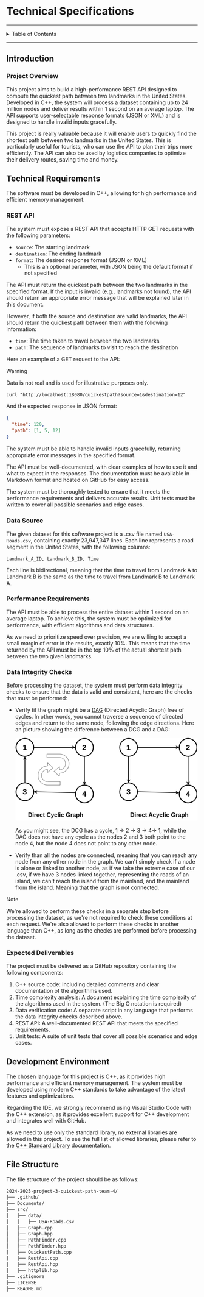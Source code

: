 # Technical Specifications

---

<details>
<summary>Table of Contents</summary>

- [Technical Specifications](#technical-specifications)
	- [Introduction](#introduction)
		- [Project Overview](#project-overview)
	- [Technical Requirements](#technical-requirements)
		- [REST API](#rest-api)
		- [Data Source](#data-source)
		- [Performance Requirements](#performance-requirements)
		- [Data Integrity Checks](#data-integrity-checks)
		- [Expected Deliverables](#expected-deliverables)
	- [Development Environment](#development-environment)
	- [File Structure](#file-structure)

</details>

---

## Introduction

### Project Overview

This project aims to build a high-performance REST API designed to compute the quickest path between two landmarks in the United States. Developed in C++, the system will process a dataset containing up to 24 million nodes and deliver results within 1 second on an average laptop. The API supports user-selectable response formats (JSON or XML) and is designed to handle invalid inputs gracefully.

This project is really valuable because it will enable users to quickly find the shortest path between two landmarks in the United States. This is particularly useful for tourists, who can use the API to plan their trips more efficiently. The API can also be used by logistics companies to optimize their delivery routes, saving time and money.

## Technical Requirements

The software must be developed in C++, allowing for high performance and efficient memory management.

### REST API

The system must expose a REST API that accepts HTTP GET requests with the following parameters:

- `source`: The starting landmark
- `destination`: The ending landmark
- `format`: The desired response format (JSON or XML)
  - This is an optional parameter, with JSON being the default format if not specified

The API must return the quickest path between the two landmarks in the specified format. If the input is invalid (e.g., landmarks not found), the API should return an appropriate error message that will be explained later in this document.

However, if both the source and destination are valid landmarks, the API should return the quickest path between them with the following information:

- `time`: The time taken to travel between the two landmarks
- `path`: The sequence of landmarks to visit to reach the destination

Here an example of a GET request to the API:

> [!WARNING]  
> Data is not real and is used for illustrative purposes only.

```http
curl "http://localhost:18080/quickestpath?source=1&destination=12"
```

And the expected response in JSON format:

```json
{
  "time": 120,
  "path": [1, 5, 12]
}
```

The system must be able to handle invalid inputs gracefully, returning appropriate error messages in the specified format.

The API must be well-documented, with clear examples of how to use it and what to expect in the responses. The documentation must be available in Markdown format and hosted on GitHub for easy access.

The system must be thoroughly tested to ensure that it meets the performance requirements and delivers accurate results. Unit tests must be written to cover all possible scenarios and edge cases.

### Data Source

The given dataset for this software project is a .csv file named `USA-Roads.csv`, containing exactly 23,947,347 lines. Each line represents a road segment in the United States, with the following columns:

```csv
Landmark_A_ID, Landmark_B_ID, Time
```

Each line is bidirectional, meaning that the time to travel from Landmark A to Landmark B is the same as the time to travel from Landmark B to Landmark A.

### Performance Requirements

The API must be able to process the entire dataset within 1 second on an average laptop. To achieve this, the system must be optimized for performance, with efficient algorithms and data structures.

As we need to prioritize speed over precision, we are willing to accept a small margin of error in the results, exactly 10%. This means that the time returned by the API must be in the top 10% of the actual shortest path between the two given landmarks.

### Data Integrity Checks

Before processing the dataset, the system must perform data integrity checks to ensure that the data is valid and consistent, here are the checks that must be performed:

- Verify tif the graph might be a [DAG](https://en.wikipedia.org/wiki/Directed_acyclic_graph) (Directed Acyclic Graph) free of cycles. In other words, you cannot traverse a sequence of directed edges and return to the same node, following the edge directions.
  Here an picture showing the difference between a DCG and a DAG:

  ![DCG vs DAG](./Images/DCG_DAG.png)

  As you might see, the DCG has a cycle, 1 -> 2 -> 3 -> 4-> 1, while the DAG does not have any cycle as the nodes 2 and 3 both point to the node 4, but the node 4 does not point to any other node.

- Verify than all the nodes are connected, meaning that you can reach any node from any other node in the graph. We can't simply check if a node is alone or linked to another node, as if we take the extreme case of our .csv, if we have 3 nodes linked together, representing the roads of an island, we can't reach the island from the mainland, and the mainland from the island. Meaning that the graph is not connected.

> [!NOTE]
> We're allowed to perform these checks in a separate step before processing the dataset, as we're not required to check these conditions at each request.
> We're also allowed to perform these checks in another language than C++, as long as the checks are performed before processing the dataset.

### Expected Deliverables

The project must be delivered as a GitHub repository containing the following components:

1. C++ source code: Including detailed comments and clear documentation of the algorithms used.
2. Time complexity analysis: A document explaining the time complexity of the algorithms used in the system. (The Big O notation is required)
3. Data verification code: A separate script in any language that performs the data integrity checks described above.
4. REST API: A well-documented REST API that meets the specified requirements.
5. Unit tests: A suite of unit tests that cover all possible scenarios and edge cases.

## Development Environment

The chosen language for this project is C++, as it provides high performance and efficient memory management. The system must be developed using modern C++ standards to take advantage of the latest features and optimizations.

Regarding the IDE, we strongly recommend using Visual Studio Code with the C++ extension, as it provides excellent support for C++ development and integrates well with GitHub.

As we need to use only the standard library, no external libraries are allowed in this project. To see the full list of allowed libraries, please refer to the [C++ Standard Library](https://cplusplus.com/reference/) documentation.

## File Structure

The file structure of the project should be as follows:

```plaintext
2024-2025-project-3-quickest-path-team-4/
├── .github/
├── Documents/
├── src/
│   ├── data/
│   │   ├── USA-Roads.csv
│   ├── Graph.cpp
│   ├── Graph.hpp
│   ├── PathFinder.cpp
│   ├── PathFinder.hpp
|   ├── QuickestPath.cpp
|   ├── RestApi.cpp
│   ├── RestApi.hpp
|   ├── httplib.hpp
├── .gitignore
├── LICENSE
├── README.md
```
